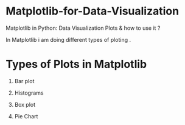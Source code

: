 # Matplotlib-for-Data-Visualization

Matplotlib in Python: Data Visualization Plots &amp; how to use it ?

In Matplotlib i am doing different types of ploting .

# Types of Plots in Matplotlib

1. Bar plot

2. Histograms

3. Box plot

4. Pie Chart 

